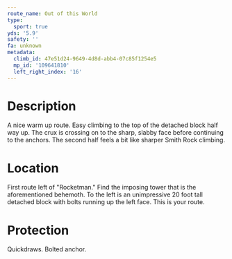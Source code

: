 ```yaml
---
route_name: Out of this World
type:
  sport: true
yds: '5.9'
safety: ''
fa: unknown
metadata:
  climb_id: 47e51d24-9649-4d8d-abb4-07c85f1254e5
  mp_id: '109641810'
  left_right_index: '16'
---
```

# Description
A nice warm up route.  Easy climbing to the top of the detached block half way up.  The crux is crossing on to the sharp, slabby face before continuing to the anchors.  The second half feels a bit like sharper Smith Rock climbing.

# Location
First route left of "Rocketman."  Find the imposing tower that is the aforementioned behemoth.  To the left is an unimpressive 20 foot tall detached block with bolts running up the left face.  This is your route.

# Protection
Quickdraws.  Bolted anchor.
